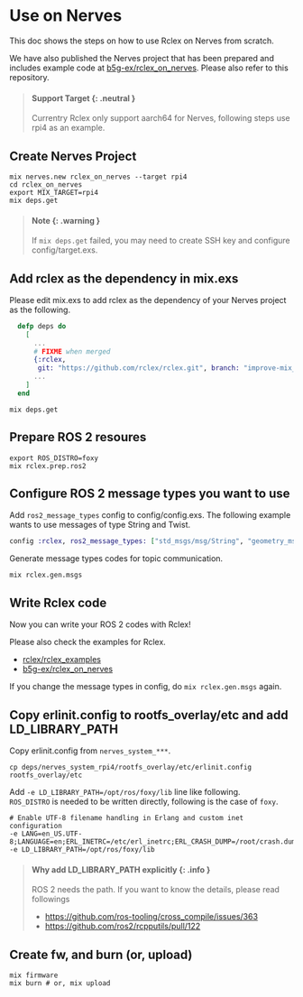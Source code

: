 # Use on Nerves

This doc shows the steps on how to use Rclex on Nerves from scratch.

We have also published the Nerves project that has been prepared and includes example code at [b5g-ex/rclex_on_nerves](https://github.com/b5g-ex/rclex_on_nerves). Please also refer to this repository. 
> #### Support Target {: .neutral }
>
> Currentry Rclex only support aarch64 for Nerves, following steps use rpi4 as an example.

## Create Nerves Project

```
mix nerves.new rclex_on_nerves --target rpi4
cd rclex_on_nerves
export MIX_TARGET=rpi4
mix deps.get
```

> #### Note {: .warning }
>
> If `mix deps.get` failed, you may need to create SSH key and configure config/target.exs.

## Add rclex as the dependency in mix.exs

Please edit mix.exs to add rclex as the dependency of your Nerves project as the following.

```elixir
  defp deps do
    [
      ...
      # FIXME when merged
      {:rclex,
       git: "https://github.com/rclex/rclex.git", branch: "improve-mix_tasks_usability-pojiro"},
      ...
    ]
  end
```

```
mix deps.get
```

## Prepare ROS 2 resoures

```
export ROS_DISTRO=foxy
mix rclex.prep.ros2
```

## Configure ROS 2 message types you want to use

Add `ros2_message_types` config to config/config.exs. The following example wants to use messages of type String and Twist.

```elixir
config :rclex, ros2_message_types: ["std_msgs/msg/String", "geometry_msgs/msg/Twist"]
```

Generate message types codes for topic communication.

```
mix rclex.gen.msgs
```

## Write Rclex code

Now you can write your ROS 2 codes with Rclex!

Please also check the examples for Rclex.
- [rclex/rclex_examples](https://github.com/rclex/rclex_examples)
- [b5g-ex/rclex_on_nerves](https://github.com/b5g-ex/rclex_on_nerves)

If you change the message types in config, do `mix rclex.gen.msgs` again.

## Copy erlinit.config to rootfs_overlay/etc and add LD_LIBRARY_PATH

Copy erlinit.config from `nerves_system_***`.

```
cp deps/nerves_system_rpi4/rootfs_overlay/etc/erlinit.config rootfs_overlay/etc
```

Add `-e LD_LIBRARY_PATH=/opt/ros/foxy/lib` line like following.  
`ROS_DISTRO` is needed to be written directly, following is the case of `foxy`.

```
# Enable UTF-8 filename handling in Erlang and custom inet configuration
-e LANG=en_US.UTF-8;LANGUAGE=en;ERL_INETRC=/etc/erl_inetrc;ERL_CRASH_DUMP=/root/crash.dump
-e LD_LIBRARY_PATH=/opt/ros/foxy/lib
```

> #### Why add LD_LIBRARY_PATH explicitly {: .info }
>
> ROS 2 needs the path. If you want to know the details, please read followings
>
> - https://github.com/ros-tooling/cross_compile/issues/363
> - https://github.com/ros2/rcpputils/pull/122

## Create fw, and burn (or, upload)

```
mix firmware
mix burn # or, mix upload
```
